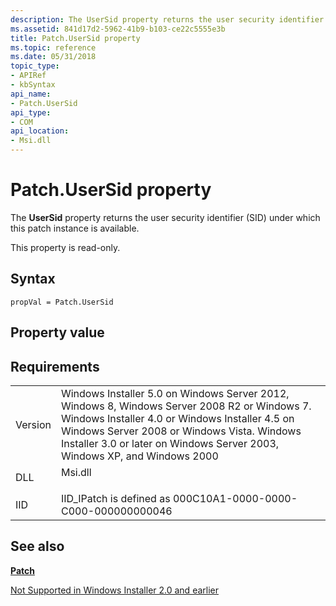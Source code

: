 ```yaml
---
description: The UserSid property returns the user security identifier (SID) under which this patch instance is available.
ms.assetid: 841d17d2-5962-41b9-b103-ce22c5555e3b
title: Patch.UserSid property
ms.topic: reference
ms.date: 05/31/2018
topic_type: 
- APIRef
- kbSyntax
api_name: 
- Patch.UserSid
api_type: 
- COM
api_location: 
- Msi.dll
---
```


# Patch.UserSid property

The **UserSid** property returns the user security identifier (SID) under which this patch instance is available.

This property is read-only.

## Syntax


```JScript
propVal = Patch.UserSid
```



## Property value

## Requirements



|                    |                                                                                                                                                                                                                                                                                      |
|--------------------|--------------------------------------------------------------------------------------------------------------------------------------------------------------------------------------------------------------------------------------------------------------------------------------|
| Version<br/> | Windows Installer 5.0 on Windows Server 2012, Windows 8, Windows Server 2008 R2 or Windows 7. Windows Installer 4.0 or Windows Installer 4.5 on Windows Server 2008 or Windows Vista. Windows Installer 3.0 or later on Windows Server 2003, Windows XP, and Windows 2000<br/> |
| DLL<br/>     | <dl> <dt>Msi.dll</dt> </dl>                                                                                                                                                                                                   |
| IID<br/>     | IID\_IPatch is defined as 000C10A1-0000-0000-C000-000000000046<br/>                                                                                                                                                                                                            |



## See also

<dl> <dt>

[**Patch**](patch-object.md)
</dt> <dt>

[Not Supported in Windows Installer 2.0 and earlier](not-supported-in-windows-installer-version-2-0.md)
</dt> </dl>

 

 




